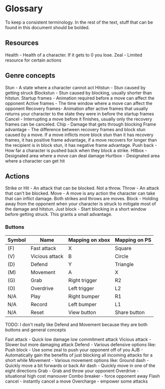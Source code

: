 # Glossary

To keep a consistent terminology. In the rest of the text, stuff that can be found in this document should be bolded.

## Resources

Health - Health of a character. If it gets to 0 you lose.
Zeal - Limited resource for certain actions

## Genre concepts

Stun - A state where a character cannot act
Hitstun - Stun caused by getting struck
Blockstun - Stun caused by blocking, usually shorter than hitstun.
Startup frames - Animation required before a move can affect the opponent
Active frames - The time window where a move can affect the opponent
Recovery frames- Animation after active frames that usually returns your character to the state they were in before the startup frames
Cancel - Interrupting a move before it finishes, usually only the recovery frames can be canceled.
Chip - Damage that gets through blocking
Frame advantage - The difference between recovery frames and block stun caused by a move. If a move inflicts more block stun than it has recovery frames, it has positive frame advantage, if a move recovers for longer than the recipient is in block stun, it has negative frame advantage.
Push back - How far a character is pushed back when they block a strike.
Hitbox - Designated area where a move can deal damage
Hurtbox - Designated area where a character can get hit

## Actions

Strike or Hit - An attack that can be blocked. Not a throw.
Throw - An attack that can't be blocked.
Move - A move is any action the character can take that can inflict damage. Both strikes and throws are moves.
Block - Holding away from the opponent when your character is struck to mitigate most of the damage and hitstun.
Just block - Start blocking in a short window before getting struck. This grants a small advantage.

### Buttons

| Symbol | Name           | Mapping on xbox | Mapping on PS |
| ------ | -------------- | --------------- | ------------- |
| (F)    | Fast attack    | X               | Square        |
| (V)    | Vicious attack | B               | Circle        |
| (D)    | Defend         | Y               | Triangle      |
| (M)    | Movement       | A               | X             |
| (G)    | Grab           | Right trigger   | R2            |
| (O)    | Overdrive      | Left trigger    | L2            |
| N/A    | Play           | Right bumper    | R1            |
| N/A    | Record         | Left bumper     | L1            |
| N/A    | Reset          | View button     | Share button  |

TODO: I don't really like Defend and Movement because they are both buttons and general concepts

Fast attack - Quick low damage low commitment attack
Vicious attack - Slower but more damaging attack
Defend - Various defensive options like:
    Push block - Use some zeal to push your opponent off of you
    AJB - Automatically gain the benefits of just blocking all incoming attacks for a short while
Movement - Various movement options like:
    Ground dash - Quickly move a bit forwards or back
    Air dash - Quickly move in one of the eight directions
Grab - Grab and throw your opponent
Overdrive - situational high cost manouver
    Combo breaker - force opponent away
    Flash cancel - instantly cancel a move
    Overcharge - empower some attacks
